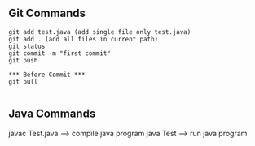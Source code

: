 ## Git Commands

```
git add test.java (add single file only test.java) 
git add . (add all files in current path)
git status
git commit -m "first commit"
git push 

*** Before Commit ***
git pull 


```


## Java Commands
javac Test.java --> compile java program
java Test --> run java program
